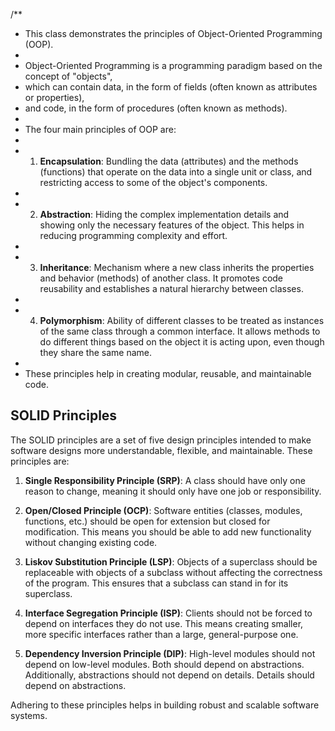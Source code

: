 /**
* This class demonstrates the principles of Object-Oriented Programming (OOP).
* 
* Object-Oriented Programming is a programming paradigm based on the concept of "objects",
* which can contain data, in the form of fields (often known as attributes or properties),
* and code, in the form of procedures (often known as methods).
* 
* The four main principles of OOP are:
* 
* 1. **Encapsulation**: Bundling the data (attributes) and the methods (functions) that operate on the data into a single unit or class, and restricting access to some of the object's components.
* 
* 2. **Abstraction**: Hiding the complex implementation details and showing only the necessary features of the object. This helps in reducing programming complexity and effort.
* 
* 3. **Inheritance**: Mechanism where a new class inherits the properties and behavior (methods) of another class. It promotes code reusability and establishes a natural hierarchy between classes.
* 
* 4. **Polymorphism**: Ability of different classes to be treated as instances of the same class through a common interface. It allows methods to do different things based on the object it is acting upon, even though they share the same name.
* 
* These principles help in creating modular, reusable, and maintainable code.
 

## SOLID Principles

The SOLID principles are a set of five design principles intended to make software designs more understandable, flexible, and maintainable. These principles are:

1. **Single Responsibility Principle (SRP)**: A class should have only one reason to change, meaning it should only have one job or responsibility.

2. **Open/Closed Principle (OCP)**: Software entities (classes, modules, functions, etc.) should be open for extension but closed for modification. This means you should be able to add new functionality without changing existing code.

3. **Liskov Substitution Principle (LSP)**: Objects of a superclass should be replaceable with objects of a subclass without affecting the correctness of the program. This ensures that a subclass can stand in for its superclass.

4. **Interface Segregation Principle (ISP)**: Clients should not be forced to depend on interfaces they do not use. This means creating smaller, more specific interfaces rather than a large, general-purpose one.

5. **Dependency Inversion Principle (DIP)**: High-level modules should not depend on low-level modules. Both should depend on abstractions. Additionally, abstractions should not depend on details. Details should depend on abstractions.

Adhering to these principles helps in building robust and scalable software systems.